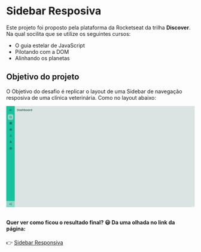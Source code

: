 # Sidebar Resposiva

Este projeto foi proposto pela plataforma da Rocketseat da trilha **Discover**. Na qual socilita que se utilize os seguintes cursos:

* O guia estelar de JavaScript
* Pilotando com a DOM
* Alinhando os planetas

## Objetivo do projeto
O Objetivo do desafio é replicar o layout de uma Sidebar de navegação resposiva de uma clínica veterinária. Como no layout abaixo:

![Layout](images/Layout.gif)

##

#### Quer ver como ficou o resultado final? :smiley: Da uma olhada no link da página:

:point_right: [Sidebar Responsiva](https://alvaronascimento04.github.io/sidebar-challenge-rocketseat)
